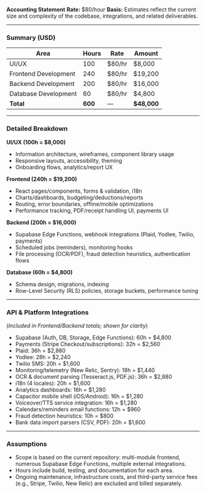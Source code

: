 **Accounting Statement**
**Rate:** \$80/hour
**Basis:** Estimates reflect the current size and complexity of the codebase, integrations, and related deliverables.

---

### **Summary (USD)**

| Area                 | Hours   | Rate    | Amount       |
| -------------------- | ------- | ------- | ------------ |
| UI/UX                | 100     | \$80/hr | \$8,000      |
| Frontend Development | 240     | \$80/hr | \$19,200     |
| Backend Development  | 200     | \$80/hr | \$16,000     |
| Database Development | 60      | \$80/hr | \$4,800      |
| **Total**            | **600** | —       | **\$48,000** |

---

### **Detailed Breakdown**

**UI/UX (100h = \$8,000)**

* Information architecture, wireframes, component library usage
* Responsive layouts, accessibility, theming
* Onboarding flows, analytics/report UX

**Frontend (240h = \$19,200)**

* React pages/components, forms & validation, i18n
* Charts/dashboards, budgeting/deductions/reports
* Routing, error boundaries, offline/mobile optimizations
* Performance tracking, PDF/receipt handling UI, payments UI

**Backend (200h = \$16,000)**

* Supabase Edge Functions, webhook integrations (Plaid, Yodlee, Twilio, payments)
* Scheduled jobs (reminders), monitoring hooks
* File processing (OCR/PDF), fraud detection heuristics, authentication flows

**Database (60h = \$4,800)**

* Schema design, migrations, indexing
* Row-Level Security (RLS) policies, storage buckets, performance tuning

---

### **API & Platform Integrations**

(*Included in Frontend/Backend totals; shown for clarity*)

* Supabase (Auth, DB, Storage, Edge Functions): 60h = \$4,800
* Payments (Stripe Checkout/subscriptions): 32h = \$2,560
* Plaid: 36h = \$2,880
* Yodlee: 28h = \$2,240
* Twilio SMS: 20h = \$1,600
* Monitoring/telemetry (New Relic, Sentry): 18h = \$1,440
* OCR & document parsing (Tesseract.js, PDF.js): 36h = \$2,880
* i18n (4 locales): 20h = \$1,600
* Analytics dashboards: 16h = \$1,280
* Capacitor mobile shell (iOS/Android): 16h = \$1,280
* Voiceover/TTS service integration: 16h = \$1,280
* Calendars/reminders email functions: 12h = \$960
* Fraud detection heuristics: 10h = \$800
* Bank data import parsers (CSV, PDF): 20h = \$1,600

---

### **Assumptions**

* Scope is based on the current repository: multi-module frontend, numerous Supabase Edge Functions, multiple external integrations.
* Hours include build, testing, and documentation for each area.
* Ongoing maintenance, infrastructure costs, and third-party service fees (e.g., Stripe, Twilio, New Relic) are excluded and billed separately.

